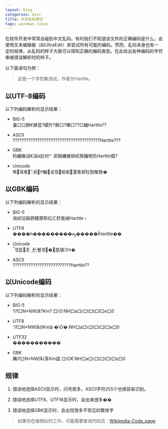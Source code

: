 ```yaml
---
layout: blog
categories: misc
title: 中文乱码辨识
tags: windows linux
---
```


在软件开发中常常会碰到中文乱码。有时我们不知道该文件的正确编码是什么，会使用文本编辑器（如UltraEdit）来尝试所有可能的编码。然而，乱码本身也有一定的规律，从乱码的样子大致可以得知正确的编码类型。在此给出各种编码的字符串被错误解析时的样子。

以下面语句为例：

> 这是一个字符集测试，作者为Harttle。

<!--more-->

## 以UTF-8编码

以下列编码解析的显示结果：

* BIG-5  
餈口口銝€銝芸?蝚阡?瘚口?嚗口??口蛹Harttle??

* ASCII  
???????????????????????????????????????Harttle???

* GBK  
杩欐槸涓€涓瓧绗﹂泦娴嬭瘯锛屼綔鑰呬负Harttle銆?

* Unicode  
뿨꾘룤ꪸ귥ꚬ鯩讵꿨貼뷤薀룤䢺牡瑴敬胣�

## 以GBK编码

以下列编码解析的显示结果：

* BIG-5   
涴岆珨跺趼睫摩聆彸ㄛ釬氪峈Harttle﹝

* UTF8  
����һ���ַ������ԣ�����ΪHarttle��

* Unicode  
쟊믒훗﮷꾼퓊겣�꫎慈瑲汴ꅥ�

* ASCII  
??????????????????????????Harttle??

## 以Unicode编码

以下列编码解析的显示结果：

* BIG-5    
?/f口N*NW[&?Km?
口\O:NH口a口r口t口t口l口e口0  

* UTF8  
'/f口N*NW[&{lKmՋ
�\O�:NH口a口r口t口t口l口e口0  

* UTF32  
�����������

* GBK  
購/f口N*NW[&{茤Km諎
口\O€:NH口a口r口t口t口l口e口0

## 规律  

1. 错误地选择ASCII显示时，问号居多，ASCII字符255个也很容易识别。

2. 错误地选择UTF8、UTF16显示时，会出来很多��

3. 错误地选择GBK显示时，会出现很多不常见的繁体字


> 如果你在做相似的工作，可能需要查询代码页：[Wikipedia-Code_page][wiki]

[wiki]:http://en.wikipedia.org/wiki/Code_page/

